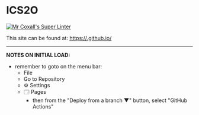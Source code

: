 # ICS2O

[![Mr Coxall's Super Linter](https://github.com/MTHS-ICD2O-1-2024/ICD2O-Unit-1-05-lynn-lukose-07/workflows/Mr%20Coxall's%20Super%20Linter/badge.svg)](https://github.com/MTHS-ICD2O-1-2024/ICD2O-Unit-1-05-lynn-lukose-07/actions)

This site can be found at: [https://<MTHS-ICD2O-1-2024>.github.io/<ICD2O-Unit-1-05-lynn-lukose-07>](https://<MTHS-ICD2O-1-2024>.github.io/<ICD2O-Unit-1-05-lynn-lukose-07>)

---

**NOTES ON INITIAL LOAD:**
- remember to goto on the menu bar:
  - File
  - Go to Repository
  - ⚙ Settings
  - 🗔 Pages
    - then from the "Deploy from a branch ▼" button, select "GitHub Actions"
